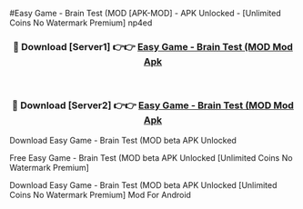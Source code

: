 #Easy Game - Brain Test (MOD [APK-MOD] - APK Unlocked - [Unlimited Coins No Watermark Premium] np4ed



<div align="center">

<h3>🔴 Download [Server1] 👉👉 <a href="https://momento.my/?title=Easy_Game_-_Brain_Test_(MOD">Easy Game - Brain Test (MOD Mod Apk</a></h3><br>

<h3>🔴 Download [Server2] 👉👉 <a href="https://momento.my/?title=Easy_Game_-_Brain_Test_(MOD">Easy Game - Brain Test (MOD Mod Apk</a></h3>
</div>



Download Easy Game - Brain Test (MOD beta APK Unlocked

Free Easy Game - Brain Test (MOD beta APK Unlocked [Unlimited Coins No Watermark Premium]

Download Easy Game - Brain Test (MOD beta APK Unlocked [Unlimited Coins No Watermark Premium] Mod For Android
